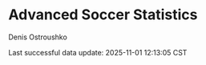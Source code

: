 # Advanced Soccer Statistics
Denis Ostroushko

<!-- gfm -->

Last successful data update: 2025-11-01 12:13:05 CST
